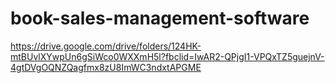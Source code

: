 # book-sales-management-software
https://drive.google.com/drive/folders/124HK-mtBUvlXYwpUn6gSiWco0WXXmH5l?fbclid=IwAR2-QPjgI1-VPQxTZ5guejnV-4gtDVgOQNZQagfmx8zU8ImWC3ndxtAPGME
